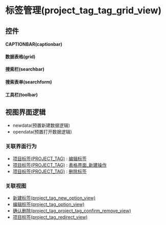# 标签管理(project_tag_tag_grid_view)  <!-- {docsify-ignore-all} -->



## 控件
#### CAPTIONBAR(captionbar)
#### 数据表格(grid)
#### 搜索栏(searchbar)
#### 搜索表单(searchform)
#### 工具栏(toolbar)

## 视图界面逻辑
  * newdata(预置新建数据逻辑)
  * opendata(预置打开数据逻辑)


### 关联界面行为
  * [项目标签(PROJECT_TAG)](module/ProjMgmt/project_tag) : [编辑标签](module/ProjMgmt/project_tag#界面行为)
  * [项目标签(PROJECT_TAG)](module/ProjMgmt/project_tag) : [表格界面_新建操作](module/ProjMgmt/project_tag#界面行为)
  * [项目标签(PROJECT_TAG)](module/ProjMgmt/project_tag) : [删除标签](module/ProjMgmt/project_tag#界面行为)

### 关联视图
  * [新建标签(project_tag_new_option_view)](app/view/project_tag_new_option_view)
  * [编辑标签(project_tag_option_view)](app/view/project_tag_option_view)
  * [确认删除(project_tag_project_tag_confirm_remove_view)](app/view/project_tag_project_tag_confirm_remove_view)
  * [项目标签(project_tag_redirect_view)](app/view/project_tag_redirect_view)

<script>
 const { createApp } = Vue
  createApp({
    data() {
      return {

      }
    }
  }).use(ElementPlus).mount('#app')
</script>